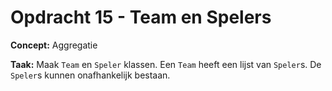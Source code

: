 # Opdracht 15 - Team en Spelers

**Concept:** Aggregatie

**Taak:** Maak `Team` en `Speler` klassen. Een `Team` heeft een lijst van `Speler`s. De `Speler`s kunnen onafhankelijk bestaan.
